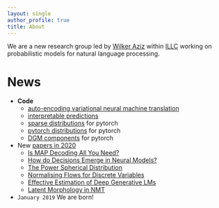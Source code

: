 ```yaml
---
layout: single
author_profile: true
title: About
---
```


We are a new research group led by [Wilker Aziz](http://wilkeraziz.github.io) within [ILLC](http://www.illc.uva.nl) working on probabilistic models for natural language processing. 


# News


* **Code** 
    * [auto-encoding variational neural machine translation](https://github.com/Roxot/AEVNMT.pt)
    * [interpretable predictions](https://github.com/bastings/interpretable_predictions)
    * [sparse distributions](https://github.com/probabll/sparse-distributions) for pytorch
    * [pytorch distributions](https://github.com/probabll/dists.pt) for pytorch
    * [DGM components](https://github.com/probabll/dgm.pt) for pytorch
* New [papers in 2020](/papers)
    * [Is MAP Decoding All You Need?](https://arxiv.org/pdf/2005.10283.pdf)
    * [How do Decisions Emerge in Neural Models?](https://arxiv.org/pdf/2004.14992.pdf)
    * [The Power Spherical Distribution](https://arxiv.org/pdf/2006.04437.pdf)
    * [Normalising Flows for Discrete Variables](https://arxiv.org/pdf/2006.06346.pdf)
    * [Effective Estimation of Deep Generative LMs](https://arxiv.org/pdf/1904.08194.pdf)
    * [Latent Morphology in NMT](https://arxiv.org/pdf/1910.13890.pdf)
* `January 2019` We are born!
